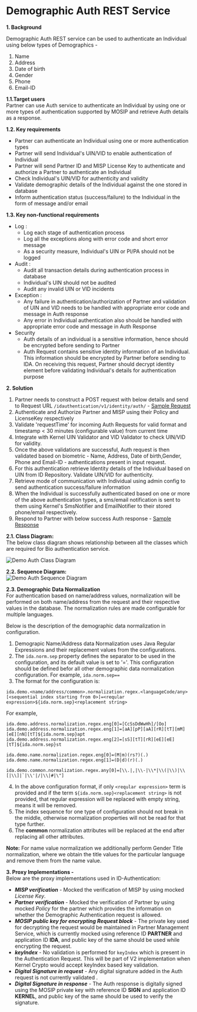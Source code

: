 # Demographic Auth REST Service


**1. Background**


Demographic Auth REST service can be used to authenticate an Individual using below types of Demographics - 
1.	Name
2.	Address
3.	Date of birth
4.  Gender
5.  Phone
6.  Email-ID


**1.1.Target users**  
Partner can use Auth service to authenticate an Individual by using one or more types of authentication supported by MOSIP and retrieve Auth details as a response.


 **1.2. Key requirements**   
-	Partner can authenticate an Individual using one or more authentication types
-	Partner will send Individual's UIN/VID to enable authentication of Individual
-	Partner will send Partner ID and MISP License Key to authenticate and authorize a Partner to authenticate an Individual
-	Check Individual's UIN/VID for authenticity and validity
-	Validate demographic details of the Individual against the one stored in database
-	Inform authentication status (success/failure) to the Individual in the form of message and/or email


**1.3. Key non-functional requirements**   
-	Log :
	-	Log each stage of authentication process
	-	Log all the exceptions along with error code and short error message
	-	As a security measure, Individual's UIN or PI/PA should not be logged
-	Audit :
	-	Audit all transaction details during authentication process in database
	-	Individual's UIN should not be audited
	-	Audit any invalid UIN or VID incidents
-	Exception :
	-	Any failure in authentication/authorization of Partner and validation of UIN and VID needs to be handled with appropriate error code and message in Auth response
	-	Any error in Individual authentication also should be handled with appropriate error code and message in Auth Response 
-	Security
	-	Auth details of an individual is a sensitive information, hence should be encrypted before sending to Partner
	-	Auth Request contains sensitive identity information of an Individual. This information should be encrypted by Partner before sending to IDA. On receiving this request, Partner should decrypt identity element before validating Individual's details for authentication purpose 


**2. Solution**   
1.	Partner needs to construct a POST request with below details and send to Request URL `/idauthentication/v1/identity/auth/` - [Sample Request](https://github.com/mosip/documentation/blob/master/docs/ID-Authentication-APIs.md#post-idauthenticationv1auth)
2.	Authenticate and Authorize Partner and MISP using their Policy and LicenseKey respectively
3.	Validate 'requestTime' for incoming Auth Requests for valid format and timestamp < 30 minutes (configurable value) from current time
4.	Integrate with Kernel UIN Validator and VID Validator to check UIN/VID for validity. 
5.	Once the above validations are successful, Auth request is then validated based on biometric - Name, Address, Date of birth,Gender, Phone and Email-ID - authentications present in input request.  
6.	For this authentication retrieve Identity details of the Individual based on UIN from ID Repository. Validate UIN/VID for authenticity.
7.	Retrieve mode of communication with Individual using admin config to send authentication success/failure information
8.	When the Individual is successfully authenticated based on one or more of the above authentication types, a sms/email notification is sent to them using Kernel's SmsNotifier and EmailNotifier to their stored phone/email respectively.
9.	Respond to Partner with below success Auth response - [Sample Response](https://github.com/mosip/documentation/blob/master/docs/ID-Authentication-APIs.md#success-response)


**2.1. Class Diagram:**   
The below class diagram shows relationship between all the classes which are required for Bio authentication service.

![Demo Auth Class Diagram](_images/Demo_Auth_Class_Diagram.PNG)

**2.2. Sequence Diagram:**   
![Demo Auth Sequence Diagram](_images/Demo_Auth_Sequence_Diagram.PNG)

**2.3. Demographic Data Normalization** 
<br>
For authentication based on name/address values, normalization will be performed on both name/address from the request and their respective values in the database. The normalization rules are made configurable for multiple languages. 

Below is the description of the demographic data normalization in configuration.
1. Demograpic Name/Address data Normalization uses Java Regular Expressions and their replacement values from the configurations.
2. The `ida.norm.sep` property defines the separator to be used in the configuration, and its default value is set to '='. This configuration should be defined befor all other demographic data normalization configuration.
For example, `ida.norm.sep==`
3. The format for the configuration is: 

````
ida.demo.<name/address/common>.normalization.regex.<languageCode/any>[<sequential index starting from 0>]=<reqular expression>${ida.norm.sep}<replacement string>
`````

For example,
````
ida.demo.address.normalization.regex.eng[0]=[CcSsDdWwHh]/[Oo]
ida.demo.address.normalization.regex.eng[1]=[aA][pP][aA][rR][tT][mM][eE][nN][tT]${ida.norm.sep}apt 
ida.demo.address.normalization.regex.eng[2]=[sS][tT][rR][eE][eE][tT]${ida.norm.sep}st

ida.demo.name.normalization.regex.eng[0]=(M|m)(rs?)(.)
ida.demo.name.normalization.regex.eng[1]=(D|d)(r)(.)

ida.demo.common.normalization.regex.any[0]=[\\.|,|\\-|\\*|\\(|\\)|\\[|\\]|`|\\'|/|\\|#|\"]
````

4. In the above configuration format, if only `<reqular expression>` term is provided and if the term `${ida.norm.sep}<replacement string>` is not provided, that regular expression will be replaced with empty string, means it will be removed.
5. The index sequence for one type of configuration should not break in the middle, otherwise normalization properties will not be read for that type further.
6. The **common** normalization attributes will be replaced at the end after replacing all other attributes.

**Note:** For name value normalization we additionally perform Gender Title normalization, where we obtain the title values for the particular language and remove them from the name value.


**3. Proxy Implementations -**   
Below are the proxy implementations used in ID-Authentication:
- ***MISP verification*** - Mocked the verification of MISP by using mocked *License Key*.
- ***Partner verification*** - Mocked the verification of Partner by using mocked *Policy* for the partner which provides the information on whether the Demographic Authentication request is allowed.
- ***MOSIP public key for encrypting Request block*** - The private key used for decrypting the request would be maintained in Partner Management Service, which is currently mocked using reference ID **PARTNER** and application ID **IDA**, and public key of the same should be used while encrypting the request.
- ***keyIndex*** - No validation is performed for `keyIndex` which is present in the Authentication Request. This will be part of V2 implementation when Kernel Crypto would accept keyIndex based key validation.
- ***Digital Signature in request*** - Any digital signature added in the Auth request is not currently validated .
- ***Digital Signature in response*** - The Auth response is digitally signed using the MOSIP private key with reference ID **SIGN** and application ID **KERNEL**, and public key of the same should be used to verify the signature.
